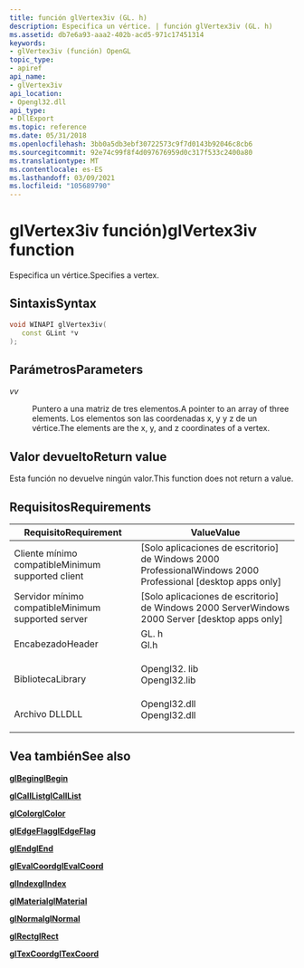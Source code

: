 ```yaml
---
title: función glVertex3iv (GL. h)
description: Especifica un vértice. | función glVertex3iv (GL. h)
ms.assetid: db7e6a93-aaa2-402b-acd5-971c17451314
keywords:
- glVertex3iv (función) OpenGL
topic_type:
- apiref
api_name:
- glVertex3iv
api_location:
- Opengl32.dll
api_type:
- DllExport
ms.topic: reference
ms.date: 05/31/2018
ms.openlocfilehash: 3bb0a5db3ebf30722573c9f7d0143b92046c8cb6
ms.sourcegitcommit: 92e74c99f8f4d097676959d0c317f533c2400a80
ms.translationtype: MT
ms.contentlocale: es-ES
ms.lasthandoff: 03/09/2021
ms.locfileid: "105689790"
---
```

# <a name="glvertex3iv-function"></a><span data-ttu-id="77bd8-105">glVertex3iv función)</span><span class="sxs-lookup"><span data-stu-id="77bd8-105">glVertex3iv function</span></span>

<span data-ttu-id="77bd8-106">Especifica un vértice.</span><span class="sxs-lookup"><span data-stu-id="77bd8-106">Specifies a vertex.</span></span>

## <a name="syntax"></a><span data-ttu-id="77bd8-107">Sintaxis</span><span class="sxs-lookup"><span data-stu-id="77bd8-107">Syntax</span></span>


```C++
void WINAPI glVertex3iv(
   const GLint *v
);
```



## <a name="parameters"></a><span data-ttu-id="77bd8-108">Parámetros</span><span class="sxs-lookup"><span data-stu-id="77bd8-108">Parameters</span></span>

<dl> <dt>

<span data-ttu-id="77bd8-109">*v*</span><span class="sxs-lookup"><span data-stu-id="77bd8-109">*v*</span></span> 
</dt> <dd>

<span data-ttu-id="77bd8-110">Puntero a una matriz de tres elementos.</span><span class="sxs-lookup"><span data-stu-id="77bd8-110">A pointer to an array of three elements.</span></span> <span data-ttu-id="77bd8-111">Los elementos son las coordenadas x, y y z de un vértice.</span><span class="sxs-lookup"><span data-stu-id="77bd8-111">The elements are the x, y, and z coordinates of a vertex.</span></span>

</dd> </dl>

## <a name="return-value"></a><span data-ttu-id="77bd8-112">Valor devuelto</span><span class="sxs-lookup"><span data-stu-id="77bd8-112">Return value</span></span>

<span data-ttu-id="77bd8-113">Esta función no devuelve ningún valor.</span><span class="sxs-lookup"><span data-stu-id="77bd8-113">This function does not return a value.</span></span>

## <a name="requirements"></a><span data-ttu-id="77bd8-114">Requisitos</span><span class="sxs-lookup"><span data-stu-id="77bd8-114">Requirements</span></span>



| <span data-ttu-id="77bd8-115">Requisito</span><span class="sxs-lookup"><span data-stu-id="77bd8-115">Requirement</span></span> | <span data-ttu-id="77bd8-116">Value</span><span class="sxs-lookup"><span data-stu-id="77bd8-116">Value</span></span> |
|-------------------------------------|-----------------------------------------------------------------------------------------|
| <span data-ttu-id="77bd8-117">Cliente mínimo compatible</span><span class="sxs-lookup"><span data-stu-id="77bd8-117">Minimum supported client</span></span><br/> | <span data-ttu-id="77bd8-118">\[Solo aplicaciones de escritorio\] de Windows 2000 Professional</span><span class="sxs-lookup"><span data-stu-id="77bd8-118">Windows 2000 Professional \[desktop apps only\]</span></span><br/>                              |
| <span data-ttu-id="77bd8-119">Servidor mínimo compatible</span><span class="sxs-lookup"><span data-stu-id="77bd8-119">Minimum supported server</span></span><br/> | <span data-ttu-id="77bd8-120">\[Solo aplicaciones de escritorio\] de Windows 2000 Server</span><span class="sxs-lookup"><span data-stu-id="77bd8-120">Windows 2000 Server \[desktop apps only\]</span></span><br/>                                    |
| <span data-ttu-id="77bd8-121">Encabezado</span><span class="sxs-lookup"><span data-stu-id="77bd8-121">Header</span></span><br/>                   | <dl> <span data-ttu-id="77bd8-122"><dt>GL. h</dt></span><span class="sxs-lookup"><span data-stu-id="77bd8-122"><dt>Gl.h</dt></span></span> </dl>         |
| <span data-ttu-id="77bd8-123">Biblioteca</span><span class="sxs-lookup"><span data-stu-id="77bd8-123">Library</span></span><br/>                  | <dl> <span data-ttu-id="77bd8-124"><dt>Opengl32. lib</dt></span><span class="sxs-lookup"><span data-stu-id="77bd8-124"><dt>Opengl32.lib</dt></span></span> </dl> |
| <span data-ttu-id="77bd8-125">Archivo DLL</span><span class="sxs-lookup"><span data-stu-id="77bd8-125">DLL</span></span><br/>                      | <dl> <span data-ttu-id="77bd8-126"><dt>Opengl32.dll</dt></span><span class="sxs-lookup"><span data-stu-id="77bd8-126"><dt>Opengl32.dll</dt></span></span> </dl> |



## <a name="see-also"></a><span data-ttu-id="77bd8-127">Vea también</span><span class="sxs-lookup"><span data-stu-id="77bd8-127">See also</span></span>

<dl> <dt>

[<span data-ttu-id="77bd8-128">**glBegin**</span><span class="sxs-lookup"><span data-stu-id="77bd8-128">**glBegin**</span></span>](glbegin.md)
</dt> <dt>

[<span data-ttu-id="77bd8-129">**glCallList**</span><span class="sxs-lookup"><span data-stu-id="77bd8-129">**glCallList**</span></span>](glcalllist.md)
</dt> <dt>

[<span data-ttu-id="77bd8-130">**glColor**</span><span class="sxs-lookup"><span data-stu-id="77bd8-130">**glColor**</span></span>](glcolor-functions.md)
</dt> <dt>

[<span data-ttu-id="77bd8-131">**glEdgeFlag**</span><span class="sxs-lookup"><span data-stu-id="77bd8-131">**glEdgeFlag**</span></span>](gledgeflag-functions.md)
</dt> <dt>

[<span data-ttu-id="77bd8-132">**glEnd**</span><span class="sxs-lookup"><span data-stu-id="77bd8-132">**glEnd**</span></span>](glend.md)
</dt> <dt>

[<span data-ttu-id="77bd8-133">**glEvalCoord**</span><span class="sxs-lookup"><span data-stu-id="77bd8-133">**glEvalCoord**</span></span>](glevalcoord-functions.md)
</dt> <dt>

[<span data-ttu-id="77bd8-134">**glIndex**</span><span class="sxs-lookup"><span data-stu-id="77bd8-134">**glIndex**</span></span>](glindex-functions.md)
</dt> <dt>

[<span data-ttu-id="77bd8-135">**glMaterial**</span><span class="sxs-lookup"><span data-stu-id="77bd8-135">**glMaterial**</span></span>](glmaterial-functions.md)
</dt> <dt>

[<span data-ttu-id="77bd8-136">**glNormal**</span><span class="sxs-lookup"><span data-stu-id="77bd8-136">**glNormal**</span></span>](glnormal-functions.md)
</dt> <dt>

[<span data-ttu-id="77bd8-137">**glRect**</span><span class="sxs-lookup"><span data-stu-id="77bd8-137">**glRect**</span></span>](glrect-functions.md)
</dt> <dt>

[<span data-ttu-id="77bd8-138">**glTexCoord**</span><span class="sxs-lookup"><span data-stu-id="77bd8-138">**glTexCoord**</span></span>](gltexcoord-functions.md)
</dt> </dl>

 

 





